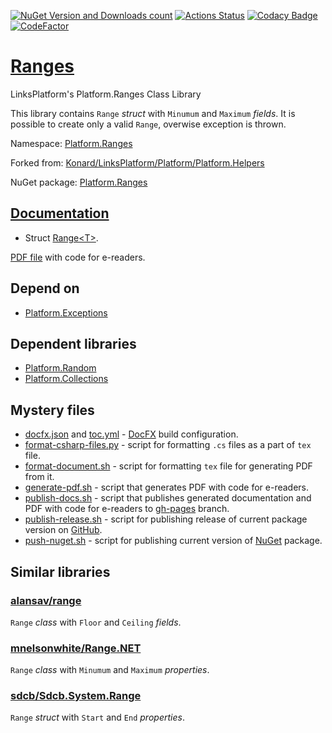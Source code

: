 [![NuGet Version and Downloads count](https://buildstats.info/nuget/Platform.Ranges)](https://www.nuget.org/packages/Platform.Ranges)
[![Actions Status](https://github.com/linksplatform/Ranges/workflows/CD/badge.svg)](https://github.com/linksplatform/Ranges/actions?workflow=CD)
[![Codacy Badge](https://api.codacy.com/project/badge/Grade/32e016893f0f4fd286714a6612e47f04)](https://app.codacy.com/app/drakonard/Ranges?utm_source=github.com&utm_medium=referral&utm_content=linksplatform/Ranges&utm_campaign=Badge_Grade_Dashboard)
[![CodeFactor](https://www.codefactor.io/repository/github/linksplatform/ranges/badge)](https://www.codefactor.io/repository/github/linksplatform/ranges)

# [Ranges](https://github.com/linksplatform/Ranges)
LinksPlatform's Platform.Ranges Class Library

This library contains `Range` *struct* with `Minumum` and `Maximum` *fields*. It is possible to create only a valid `Range`, overwise exception is thrown.

Namespace: [Platform.Ranges](https://linksplatform.github.io/Ranges/api/Platform.Ranges.html)

Forked from: [Konard/LinksPlatform/Platform/Platform.Helpers](https://github.com/Konard/LinksPlatform/tree/0c85f236b75e6e3110790008b1a379c03c954501/Platform/Platform.Helpers)

NuGet package: [Platform.Ranges](https://www.nuget.org/packages/Platform.Ranges)

## [Documentation](https://linksplatform.github.io/Ranges)
*   Struct [Range\<T\>](https://linksplatform.github.io/Ranges/api/Platform.Ranges.Range-1.html).

[PDF file](https://linksplatform.github.io/Ranges/Platform.Ranges.pdf) with code for e-readers.

## Depend on
*   [Platform.Exceptions](https://github.com/linksplatform/Exceptions)

## Dependent libraries
*   [Platform.Random](https://github.com/linksplatform/Random)
*   [Platform.Collections](https://github.com/linksplatform/Collections)

## Mystery files
*   [docfx.json](https://github.com/linksplatform/Ranges/blob/master/docfx.json) and [toc.yml](https://github.com/linksplatform/Ranges/blob/master/toc.yml) - [DocFX](https://dotnet.github.io/docfx) build configuration.
*   [format-csharp-files.py](https://github.com/linksplatform/Ranges/blob/master/format-csharp-files.py) - script for formatting `.cs` files as a part of `tex` file.
*   [format-document.sh](https://github.com/linksplatform/Ranges/blob/master/format-document.sh) - script for formatting `tex` file for generating PDF from it.
*   [generate-pdf.sh](https://github.com/linksplatform/Ranges/blob/master/generate-pdf.sh) - script that generates PDF with code for e-readers.
*   [publish-docs.sh](https://github.com/linksplatform/Ranges/blob/master/publish-docs.sh) - script that publishes generated documentation and PDF with code for e-readers to [gh-pages](https://github.com/linksplatform/Ranges/tree/gh-pages) branch.
*   [publish-release.sh](https://github.com/linksplatform/Ranges/blob/master/publish-release.sh) - script for publishing release of current package version on [GitHub](https://github.com/).
*   [push-nuget.sh](https://github.com/linksplatform/Ranges/blob/master/push-nuget.sh) - script for publishing current version of [NuGet](https://www.nuget.org) package.

## Similar libraries
### [alansav/range](https://github.com/alansav/range)
`Range` *class* with `Floor` and `Ceiling` *fields*.

### [mnelsonwhite/Range.NET](https://github.com/mnelsonwhite/Range.NET)
`Range` *class* with `Minumum` and `Maximum` *properties*.

### [sdcb/Sdcb.System.Range](https://github.com/sdcb/Sdcb.System.Range)
`Range` *struct* with `Start` and `End` *properties*.

